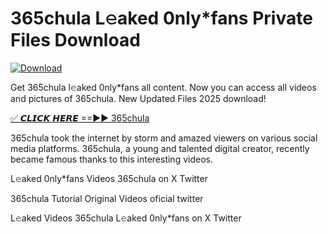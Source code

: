 # 365chula L𝚎aked 0nly*fans Private Files Download

[![Download](https://i.imgur.com/PoXn3jX.png)](https://mediafirer.com/365chula)

Get 365chula l𝚎aked 0nly*fans all content. Now you can access all videos and pictures of 365chula. New Updated Files 2025 download!

[✅ 𝘾𝙇𝙄𝘾𝙆 𝙃𝙀𝙍𝙀 ==►► 365chula](https://mediafirer.com/365chula)

365chula took the internet by storm and amazed viewers on various social media platforms. 365chula, a young and talented digital creator, recently became famous thanks to this interesting videos.

L𝚎aked 0nly*fans Videos 365chula on X Twitter

365chula Tutorial Original Videos oficial twitter

L𝚎aked Videos 365chula L𝚎aked 0nly*fans on X Twitter